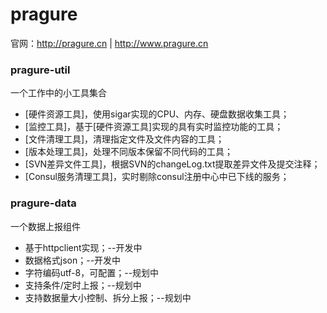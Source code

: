 # pragure
官网：http://pragure.cn | http://www.pragure.cn

### pragure-util
一个工作中的小工具集合
* [硬件资源工具]，使用sigar实现的CPU、内存、硬盘数据收集工具；
* [监控工具]，基于[硬件资源工具]实现的具有实时监控功能的工具；
* [文件清理工具]，清理指定文件及文件内容的工具；
* [版本处理工具]，处理不同版本保留不同代码的工具；
* [SVN差异文件工具]，根据SVN的changeLog.txt提取差异文件及提交注释；
* [Consul服务清理工具]，实时剔除consul注册中心中已下线的服务；

### pragure-data
一个数据上报组件
* 基于httpclient实现；--开发中
* 数据格式json；--开发中
* 字符编码utf-8，可配置；--规划中
* 支持条件/定时上报；--规划中
* 支持数据量大小控制、拆分上报；--规划中
